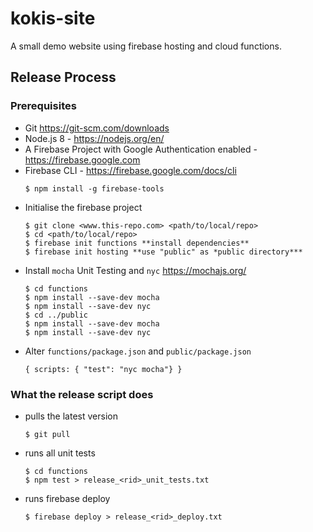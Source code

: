 # kokis-site
A small demo website using firebase hosting and cloud functions.

## Release Process

### Prerequisites
- Git https://git-scm.com/downloads
- Node.js 8 - https://nodejs.org/en/
- A Firebase Project with Google Authentication enabled - https://firebase.google.com
- Firebase CLI - https://firebase.google.com/docs/cli<br>
  ```
  $ npm install -g firebase-tools
  ```
- Initialise the firebase project<br>
  ```
  $ git clone <www.this-repo.com> <path/to/local/repo>
  $ cd <path/to/local/repo>
  $ firebase init functions **install dependencies**
  $ firebase init hosting **use "public" as *public directory***
  ```
- Install ```mocha``` Unit Testing and ```nyc``` https://mochajs.org/<br>
  ```
  $ cd functions
  $ npm install --save-dev mocha
  $ npm install --save-dev nyc
  $ cd ../public
  $ npm install --save-dev mocha
  $ npm install --save-dev nyc
  ```
- Alter ```functions/package.json``` and ```public/package.json```<br> 
  ```
  { scripts: { "test": "nyc mocha"} }
  ```
  
### What the release script does
- pulls the latest version<br>
  ```
  $ git pull
  ```
- runs all unit tests<br>
  ```
  $ cd functions
  $ npm test > release_<rid>_unit_tests.txt
  ```
- runs firebase deploy<br>
  ```
  $ firebase deploy > release_<rid>_deploy.txt
  ```
